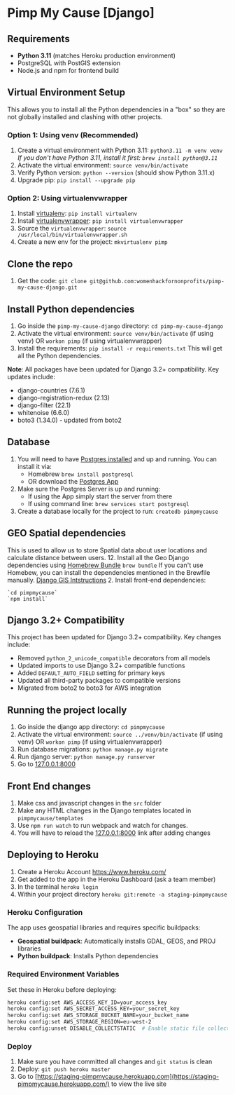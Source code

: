 # Pimp My Cause [Django]

## Requirements
- **Python 3.11** (matches Heroku production environment)
- PostgreSQL with PostGIS extension
- Node.js and npm for frontend build

## Virtual Environment Setup
This allows you to install all the Python dependencies in a "box" so they are not globally installed and clashing with other projects.

### Option 1: Using venv (Recommended)
1. Create a virtual environment with Python 3.11:
	`python3.11 -m venv venv`
	*If you don't have Python 3.11, install it first: `brew install python@3.11`*
2. Activate the virtual environment:
	`source venv/bin/activate`
3. Verify Python version:
	`python --version` (should show Python 3.11.x)
4. Upgrade pip:
	`pip install --upgrade pip`

### Option 2: Using virtualenvwrapper
1. Install [virtualenv](https://virtualenv.pypa.io/en/stable/):
	`pip install virtualenv`
2. Install [virtualenvwrapper](https://virtualenvwrapper.readthedocs.io/en/latest/install.html):
	`pip install virtualenvwrapper`
3. Source the `virtualenvwrapper`:
	`source /usr/local/bin/virtualenvwrapper.sh`
4. Create a new env for the project:
	 `mkvirtualenv pimp`


## Clone the repo
1. Get the code:
	`git clone git@github.com:womenhackfornonprofits/pimp-my-cause-django.git`

## Install Python dependencies
1. Go inside the `pimp-my-cause-django` directory:
	`cd pimp-my-cause-django`
2. Activate the virtual environment:
	 `source venv/bin/activate` (if using venv)
	 OR `workon pimp` (if using virtualenvwrapper)
3. Install the requirements:
	 `pip install -r requirements.txt`
	 This will get all the Python dependencies.

**Note**: All packages have been updated for Django 3.2+ compatibility. Key updates include:
- django-countries (7.6.1)
- django-registration-redux (2.13)
- django-filter (22.1)
- whitenoise (6.6.0)
- boto3 (1.34.0) - updated from boto2

## Database
1. You will need to have [Postgres installed](https://www.postgresql.org/download/) and up and running. You can install it via:
	- Homebrew `brew install postgresql`
	- OR download the [Postgres App](http://postgresapp.com/)
2. Make sure the Postgres Server is up and running:
	- If using the App simply start the server from there
	- If using command line: `brew services start postgresql`
3. Create a database locally for the project to run:
	`createdb pimpmycause`

## GEO Spatial dependencies
This is used to allow us to store Spatial data about user locations and calculate distance between users.
12. Install all the Geo Django dependencies using [Homebrew Bundle](https://github.com/Homebrew/homebrew-bundle)
	`brew bundle`
	If you can't use Homebew, you can install the dependencies mentioned in the Brewfile manually. [Django GIS Intstructions](https://docs.djangoproject.com/en/1.11/ref/contrib/gis/install/#macos)
2. Install front-end dependencies:

	`cd pimpmycause`
	`npm install`


## Django 3.2+ Compatibility
This project has been updated for Django 3.2+ compatibility. Key changes include:
- Removed `python_2_unicode_compatible` decorators from all models
- Updated imports to use Django 3.2+ compatible functions
- Added `DEFAULT_AUTO_FIELD` setting for primary keys
- Updated all third-party packages to compatible versions
- Migrated from boto2 to boto3 for AWS integration

## Running the project locally
1. Go inside the django app directory:
	`cd pimpmycause`
2. Activate the virtual environment:
	`source ../venv/bin/activate` (if using venv)
	OR `workon pimp` (if using virtualenvwrapper)
3. Run database migrations:
	`python manage.py migrate`
4. Run django server:
	`python manage.py runserver`
5. Go to [127.0.0.1:8000](http://127.0.0.1:8000/)

## Front End changes
1. Make css and javascript changes in the `src` folder
2. Make any HTML changes in the Django templates located in `pimpmycause/templates`
3. Use `npm run watch` to run webpack and watch for changes.
4. You will have to reload the [127.0.0.1:8000](http://127.0.0.1:8000/) link after adding changes

## Deploying to Heroku
1. Create a Heroku Account https://www.heroku.com/
2. Get added to the app in the Heroku Dashboard (ask a team member)
3. In the terminal `heroku login`
4. Within your project directory `heroku git:remote -a staging-pimpmycause`

### Heroku Configuration
The app uses geospatial libraries and requires specific buildpacks:
- **Geospatial buildpack**: Automatically installs GDAL, GEOS, and PROJ libraries
- **Python buildpack**: Installs Python dependencies

### Required Environment Variables
Set these in Heroku before deploying:
```bash
heroku config:set AWS_ACCESS_KEY_ID=your_access_key
heroku config:set AWS_SECRET_ACCESS_KEY=your_secret_key
heroku config:set AWS_STORAGE_BUCKET_NAME=your_bucket_name
heroku config:set AWS_STORAGE_REGION=eu-west-2
heroku config:unset DISABLE_COLLECTSTATIC  # Enable static file collection
```

### Deploy
1. Make sure you have committed all changes and `git status` is clean
2. Deploy: `git push heroku master`
3. Go to [https://staging-pimpmycause.herokuapp.com](https://staging-pimpmycause.herokuapp.com/) to view the live site
